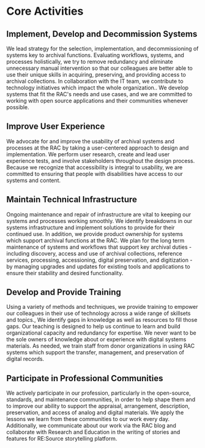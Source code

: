 # Core Activities

## Implement, Develop and Decommission Systems
We lead strategy for the selection, implementation, and decommissioning of systems key to archival functions. Evaluating workflows, systems, and processes holistically, we try to remove redundancy and eliminate unnecessary manual intervention so that our colleagues are better able to use their unique skills in acquiring, preserving, and providing access to archival collections. In collaboration with the IT team, we contribute to technology initiatives which impact the whole organization.. We develop systems that fit the RAC's needs and use cases, and we are committed to working with open source applications and their communities whenever possible.

## Improve User Experience
We advocate for and improve the usability of archival systems and processes at the RAC by taking a user-centered approach to design and implementation. We perform user research, create and lead user experience tests, and involve stakeholders throughout the design process. Because we recognize that accessibility is integral to usability, we are committed to ensuring that people with disabilities have access to our systems and content.

## Maintain Technical Infrastructure
Ongoing maintenance and repair of infrastructure are vital to keeping our systems and processes working smoothly. We identify breakdowns in our systems infrastructure and implement solutions to provide for their continued use. In addition, we provide product ownership for systems which support archival functions at the RAC. We plan for the long term maintenance of systems and workflows that support key archival duties - including discovery, access and use of archival collections, reference services, processing, accessioning, digital preservation, and digitization - by managing upgrades and updates for existing tools and applications to ensure their stability and desired functionality.

## Develop and Provide Training
Using a variety of methods and techniques, we provide training to empower our colleagues in their use of technology across a wide range of skillsets and topics., We identify gaps in knowledge as well as resources to fill those gaps. Our teaching is designed to help us continue to learn and build organizational capacity and redundancy for expertise. We never want to be the sole owners of knowledge about or experience with digital systems materials. As needed, we train staff from donor organizations in using RAC systems which support the transfer, management, and preservation of digital records.

## Participate in Professional Communities
We actively participate in our profession, particularly in the open-source, standards, and maintenance communities, in order to help shape them and to improve our ability to support the appraisal, arrangement, description, preservation, and access of analog and digital materials. We apply the lessons we learn from these communities to our work every day. Additionally, we communicate about our work via the RAC blog and collaborate with Research and Education in the writing of stories and features for RE:Source storytelling platform.
